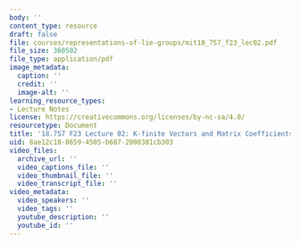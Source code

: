 ```yaml
---
body: ''
content_type: resource
draft: false
file: courses/representations-of-lie-groups/mit18_757_f23_lec02.pdf
file_size: 360502
file_type: application/pdf
image_metadata:
  caption: ''
  credit: ''
  image-alt: ''
learning_resource_types:
- Lecture Notes
license: https://creativecommons.org/licenses/by-nc-sa/4.0/
resourcetype: Document
title: '18.757 F23 Lecture 02: K-finite Vectors and Matrix Coefficients'
uid: 8ae12c18-8659-4505-b687-2008381cb303
video_files:
  archive_url: ''
  video_captions_file: ''
  video_thumbnail_file: ''
  video_transcript_file: ''
video_metadata:
  video_speakers: ''
  video_tags: ''
  youtube_description: ''
  youtube_id: ''
---
```

